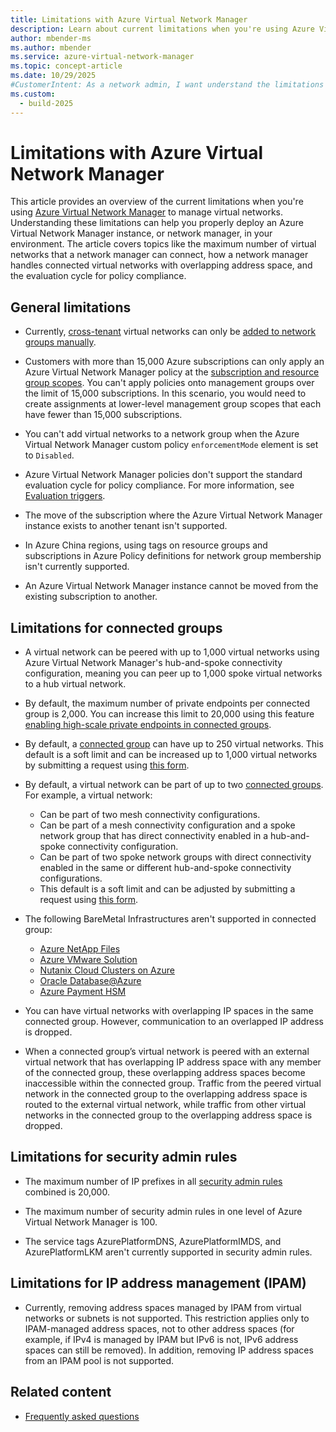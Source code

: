 ```yaml
---
title: Limitations with Azure Virtual Network Manager
description: Learn about current limitations when you're using Azure Virtual Network Manager to manage virtual networks.
author: mbender-ms
ms.author: mbender
ms.service: azure-virtual-network-manager
ms.topic: concept-article
ms.date: 10/29/2025
#CustomerIntent: As a network admin, I want understand the limitations in Azure Virtual Network Manager so that I can properly deploy it my environment.
ms.custom:
  - build-2025
---
```


# Limitations with Azure Virtual Network Manager

This article provides an overview of the current limitations when you're using [Azure Virtual Network Manager](overview.md) to manage virtual networks. Understanding these limitations can help you properly deploy an Azure Virtual Network Manager instance, or network manager, in your environment. The article covers topics like the maximum number of virtual networks that a network manager can connect, how a network manager handles connected virtual networks with overlapping address space, and the evaluation cycle for policy compliance.

## General limitations

* Currently, [cross-tenant](concept-cross-tenant.md) virtual networks can only be [added to network groups manually](concept-network-groups.md#static-membership).

* Customers with more than 15,000 Azure subscriptions can only apply an Azure Virtual Network Manager policy at the [subscription and resource group scopes](concept-network-manager-scope.md). You can't apply policies onto management groups over the limit of 15,000 subscriptions. In this scenario, you would need to create assignments at lower-level management group scopes that each have fewer than 15,000 subscriptions.

* You can't add virtual networks to a network group when the Azure Virtual Network Manager custom policy `enforcementMode` element is set to `Disabled`.

* Azure Virtual Network Manager policies don't support the standard evaluation cycle for policy compliance. For more information, see [Evaluation triggers](../governance/policy/how-to/get-compliance-data.md#evaluation-triggers).

* The move of the subscription where the Azure Virtual Network Manager instance exists to another tenant isn't supported.

* In Azure China regions, using tags on resource groups and subscriptions in Azure Policy definitions for network group membership isn't currently supported.

* An Azure Virtual Network Manager instance cannot be moved from the existing subscription to another.

## Limitations for connected groups 

* A virtual network can be peered with up to 1,000 virtual networks using Azure Virtual Network Manager's hub-and-spoke connectivity configuration, meaning you can peer up to 1,000 spoke virtual networks to a hub virtual network.

* By default, the maximum number of private endpoints per connected group is 2,000. You can increase this limit to 20,000 using this feature [enabling high-scale private endpoints in connected groups](./concept-connectivity-configuration.md#enable-high-scale-private-endpoints-in-azure-virtual-network-manager-connected-groups).

* By default, a [connected group](concept-connectivity-configuration.md#behind-the-scenes-connected-group) can have up to 250 virtual networks. This default is a soft limit and can be increased up to 1,000 virtual networks by submitting a request using [this form](https://forms.office.com/pages/responsepage.aspx?id=v4j5cvGGr0GRqy180BHbRzeHatNxLHpJshECDnD5QidURTM2OERMQlYxWkE1UTNBMlRNUkJUNkhDTy4u&route=shorturl).

* By default, a virtual network can be part of up to two [connected groups](concept-connectivity-configuration.md#behind-the-scenes-connected-group). For example, a virtual network:
  * Can be part of two mesh connectivity configurations.
  * Can be part of a mesh connectivity configuration and a spoke network group that has direct connectivity enabled in a hub-and-spoke connectivity configuration.
  * Can be part of two spoke network groups with direct connectivity enabled in the same or different hub-and-spoke connectivity configurations.
  * This default is a soft limit and can be adjusted by submitting a request using [this form](https://forms.office.com/r/xXxYrQt0NQ).

* The following BareMetal Infrastructures aren't supported in connected group:
  * [Azure NetApp Files](../azure-netapp-files/index.yml)
  * [Azure VMware Solution](../azure-vmware/index.yml)
  * [Nutanix Cloud Clusters on Azure](../baremetal-infrastructure/workloads/nc2-on-azure/about-nc2-on-azure.md)
  * [Oracle Database@Azure](../oracle/oracle-db/oracle-database-what-is-new.md)
  * [Azure Payment HSM](/azure/payment-hsm/solution-design)

* You can have virtual networks with overlapping IP spaces in the same connected group. However, communication to an overlapped IP address is dropped.

* When a connected group’s virtual network is peered with an external virtual network that has overlapping IP address space with any member of the connected group, these overlapping address spaces become inaccessible within the connected group. Traffic from the peered virtual network in the connected group to the overlapping address space is routed to the external virtual network, while traffic from other virtual networks in the connected group to the overlapping address space is dropped.

## Limitations for security admin rules

* The maximum number of IP prefixes in all [security admin rules](concept-security-admins.md) combined is 20,000.

* The maximum number of security admin rules in one level of Azure Virtual Network Manager is 100.

* The service tags AzurePlatformDNS, AzurePlatformIMDS, and AzurePlatformLKM aren't currently supported in security admin rules.

## Limitations for IP address management (IPAM)

* Currently, removing address spaces managed by IPAM from virtual networks or subnets is not supported. This restriction applies only to IPAM-managed address spaces, not to other address spaces (for example, if IPv4 is managed by IPAM but IPv6 is not, IPv6 address spaces can still be removed). In addition, removing IP address spaces from an IPAM pool is not supported.

## Related content

* [Frequently asked questions](faq.md)